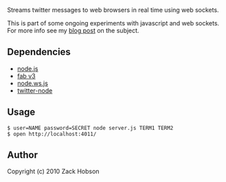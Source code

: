 Streams twitter messages to web browsers in real time using web sockets.

This is part of some ongoing experiments with javascript and web sockets.
For more info see my [blog post][1] on the subject.

## Dependencies

* [node.js][2]
* [fab v3][3]
* [node.ws.js][4]
* [twitter-node][5]

## Usage

    $ user=NAME password=SECRET node server.js TERM1 TERM2
    $ open http://localhost:4011/

## Author

Copyright (c) 2010 Zack Hobson 

[1]: http://zackhobson.com/2010/03/28/node-js-and-web-sockets.html
[2]: http://github.com/ry/node
[3]: http://github.com/jed/fab/tree/v3
[4]: http://github.com/ncr/node.ws.js
[5]: http://github.com/technoweenie/twitter-node



